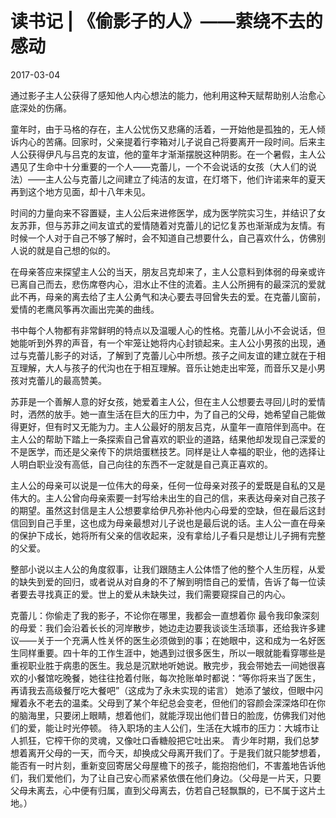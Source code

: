 # 读书记 | 《偷影子的人》——萦绕不去的感动
2017-03-04

通过影子主人公获得了感知他人内心想法的能力，他利用这种天赋帮助别人治愈心底深处的伤痛。

童年时，由于马格的存在，主人公忧伤又悲痛的活着，一开始他是孤独的，无人倾诉内心的苦痛。回家时，父亲提着行李箱对儿子说自己将要离开一段时间。后来主人公获得伊凡与吕克的友谊，他的童年才渐渐摆脱这种阴影。在一个暑假，主人公遇见了生命中十分重要的一个人——克蕾儿，一个不会说话的女孩（大人们的说法）——主人公与克蕾儿之间建立了纯洁的友谊，在灯塔下，他们许诺来年的夏天再到这个地方见面，却十八年未见。

时间的力量向来不容置疑，主人公后来进修医学，成为医学院实习生，并结识了女友苏菲，但与苏菲之间友谊式的爱情随着对克蕾儿的记忆复苏也渐渐成为友情。有时候一个人对于自己不够了解时，会不知道自己想要什么，自己喜欢什么，仿佛别人说的就是自己想的似的。

在母亲答应来探望主人公的当天，朋友吕克却来了，主人公意料到体弱的母亲或许已离自己而去，悲伤席卷内心，泪水止不住的流着。主人公所拥有的最深沉的爱就此不再，母亲的离去给了主人公勇气和决心要去寻回曾失去的爱。在克蕾儿窗前，爱情的老鹰风筝再次画出完美的曲线。

书中每个人物都有非常鲜明的特点以及温暖人心的性格。克蕾儿从小不会说话，但她能听到外界的声音，有一个牢笼让她将内心封锁起来。主人公小男孩的出现，通过与克蕾儿影子的对话，了解到了克蕾儿心中所想。孩子之间友谊的建立就在于相互理解，大人与孩子的代沟也在于相互理解。音乐让她走出牢笼，而音乐又是小男孩对克蕾儿的最高赞美。

苏菲是一个善解人意的好女孩，她爱着主人公，但在主人公想要去寻回儿时的爱情时，洒然的放手。她一直生活在巨大的压力中，为了自己的父母，她希望自己能做得更好，但有时又无能为力。主人公最好的朋友吕克，从童年一直陪伴到高中。在主人公的帮助下踏上一条探索自己曾喜欢的职业的道路，结果他却发现自己深爱的不是医学，而还是父亲传下的烘焙蛋糕技艺。同样是让人幸福的职业，他的选择让人明白职业没有高低，自己向往的东西不一定就是自己真正喜欢的。

主人公的母亲可以说是一位伟大的母亲，任何一位母亲对孩子的爱既是自私的又是伟大的。主人公曾向母亲索要一封写给未出生的自己的信，来表达母亲对自己孩子的期望。虽然这封信是主人公想要拿给伊凡弥补他内心母爱的空缺，但在最后这封信回到自己手里，这也成为母亲最想对儿子说也是最后说的话。主人公一直在母亲的保护下成长，她将所有父亲的信收起来，没有拿给儿子看只是想让儿子拥有完整的父爱。

整部小说以主人公的角度叙事，让我们跟随主人公体悟了他的整个人生历程，从爱的缺失到爱的回归，或者说从对自身的不了解到明悟自己的爱情，告诉了每一位读者要去寻找真正的爱。世上的爱从未缺失过，我们需要窥探自己的内心。

克蕾儿：你偷走了我的影子，不论你在哪里，我都会一直想着你
最令我印象深刻的母爱：我们会沿着长长的河岸散步，她边走边要我谈谈生活琐事，还给我许多建议——关于一个充满人性关怀的医生必须做到的事；在她眼中，这和成为一名好医生同样重要。四十年的工作生涯中，她遇到过很多医生，所以一眼就能看穿哪些是重视职业胜于病患的医生。我总是沉默地听她说。散完步，我会带她去一间她很喜欢的小餐馆吃晚餐，她往往抢着付账，每次抢账单时都说：“等你将来当了医生，再请我去高级餐厅吃大餐吧”（这成为了永未实现的诺言）
她添了皱纹，但眼中闪耀着永不老去的温柔。父母到了某个年纪总会变老，但他们的容颜会深深烙印在你的脑海里，只要闭上眼睛，想着他们，就能浮现出他们昔日的脸庞，仿佛我们对他们的爱，能让时光停顿。
待入职场的主人公们，生活在大城市的压力：大城市让人抓狂，它榨干你的灵魂，又像吐口香糖般把它吐出来。
青少年时期，我们总梦想着离开父母的一天，而今天，却换成父母离开我们了。于是我们就只能梦想着，能否有一时片刻，重新变回寄居父母屋檐下的孩子，能抱抱他们，不害羞地告诉他们，我们爱他们，为了让自己安心而紧紧依偎在他们身边。（父母是一片天，只要父母未离去，心中便有归属，直到父母离去，仿若自己轻飘飘的，已不属于这片土地。）